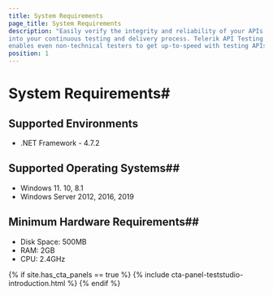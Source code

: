```yaml
---
title: System Requirements
page_title: System Requirements
description: "Easily verify the integrity and reliability of your APIs. Plug your API testing effort 
into your continuous testing and delivery process. Telerik API Testing by Progress 
enables even non-technical testers to get up-to-speed with testing APIs."
position: 1
---
```

# System Requirements#

## Supported Environments

* .NET Framework - 4.7.2

## Supported Operating Systems##

* Windows 11. 10, 8.1
* Windows Server 2012, 2016, 2019

## Minimum Hardware Requirements##

* Disk Space: 500MB
* RAM: 2GB
* CPU: 2.4GHz

{% if site.has_cta_panels == true %}
{% include cta-panel-teststudio-introduction.html %}
{% endif %}